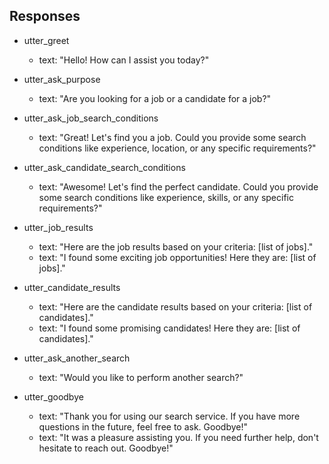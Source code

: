 ## Responses

* utter_greet
  - text: "Hello! How can I assist you today?"

* utter_ask_purpose
  - text: "Are you looking for a job or a candidate for a job?"

* utter_ask_job_search_conditions
  - text: "Great! Let's find you a job. Could you provide some search conditions like experience, location, or any specific requirements?"

* utter_ask_candidate_search_conditions
  - text: "Awesome! Let's find the perfect candidate. Could you provide some search conditions like experience, skills, or any specific requirements?"

* utter_job_results
  - text: "Here are the job results based on your criteria: [list of jobs]."
  - text: "I found some exciting job opportunities! Here they are: [list of jobs]."

* utter_candidate_results
  - text: "Here are the candidate results based on your criteria: [list of candidates]."
  - text: "I found some promising candidates! Here they are: [list of candidates]."

* utter_ask_another_search
  - text: "Would you like to perform another search?"

* utter_goodbye
  - text: "Thank you for using our search service. If you have more questions in the future, feel free to ask. Goodbye!"
  - text: "It was a pleasure assisting you. If you need further help, don't hesitate to reach out. Goodbye!"
